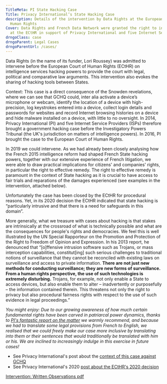 ```yaml
---
TitleMeta: PI State Hacking Case
Title: Privacy International’s State Hacking Case
description: Details of the intervention by Data Rights at the European Court of
  Human Rights
Cover: Data Rights and French Data Network were granted the right to intervene
  at the ECtHR in support of Privacy International and five Internet Service Providers (ISPs).
drngoClass: case
drngoParent: Legal Cases
drngoParentUrl: /cases/
---
```

Data Rights (in the name of its funder, Lori Roussey) was admitted to intervene before the European Court of Human Rights (ECtHR) on intelligence services hacking powers to provide the court with legal, political and comparative law arguments. This intervention also evokes the sharing of hacking tools between States.

Context: This case is a direct consequence of the Snowden revelations, where we can see that GCHQ could, inter alia activate a device’s microphone or webcam, identify the location of a device with high-precision, log keystrokes entered into a device, collect login details and passwords for websites and record Internet browsing histories on a device and hide malware installed on a device, with little to no oversight. In 2014, Privacy International (PI) and five Internet Service Providers (ISPs) therefore brought a government hacking case before the Investigatory Powers Tribunal (the UK's jurisdiction on matters of intelligence powers). In 2016, PI brought the case to the European Court of Human Rights. 

In 2019 we could intervene. As we had already been closely analysing how the French 2015 intelligence reform had shaped French State hacking powers, together with our extensive experience of French litigation, we were able to draw practical implications for citizens' and companies' rights, in particular the right to effective remedy. The right to effective remedy is paramount in the context of State hacking as it is crucial to have access to fair trials and reparations of the damages experienced (see examples in the intervention, attached below).

Unfortunately the case has been closed by the ECtHR for procedural reasons. Yet, in its  2020 decision the ECtHR indicated that state hacking is “particularly intrusive and that there is a need for safeguards in this domain”. 

More generally, what we treasure with cases about hacking is that stakes are intrinsically at the crossroad of what is technically possible and what are the consequences for people's rights and democracies. We feel this is well illustrated by the UN Special Rapporteur on the Promotion and Protection of the Right to Freedom of Opinion and Expression. In his 2013 report, he denounced that “[o]ffensive intrusion software such as Trojans, or mass interception capabilities, constitut[ing] such serious challenges to traditional notions of surveillance that they cannot be reconciled with existing laws on surveillance and access to private information. **There are not just new methods for conducting surveillance; they are new forms of surveillance. From a human rights perspective, the use of such technologies is extremely disturbing.** Trojans, for example, not only enable a State to access devices, but also enable them to alter – inadvertently or purposefully – the information contained therein. This threatens not only the right to privacy but also procedural fairness rights with respect to the use of such evidence in legal proceedings.”

_You might enjoy: Due to our growing awareness of how much certain fundamental rights have been carved in patriarcal power dynamics, thanks to [PI's fantastic report on the matter](https://www.privacyinternational.org/report/2457/report-oppression-liberation-reclaiming-right-privacy) we warmly recommend, and because we had to translate some legal provisions from French to English, we realised that we could freely make our case more inclusive by translating into them or their sentences that would traditionally be translated with him or his. We are inclined to increasingly indulge in this exercise in future cases!_


- See Privacy International's post about the [context of this case against GCHQ](https://www.privacyinternational.org/taxonomy/term/395)
- See Privacy International's 2020 [post about the ECtHR's 2020 decision](https://privacyinternational.org/press-release/4155/pis-statement-ecthr-decision-privacy-international-v-uk)

<a class="attachment document" href="https://data.datarights.ngo/s/fMDcTXZH5rG8tXm/download">
<p class="filename">Intervention: Written Observations
<span class="filetype pdf">pdf</span></p>
</a>
